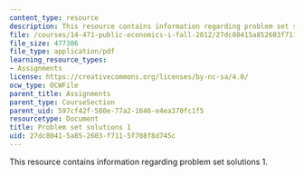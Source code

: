 ```yaml
---
content_type: resource
description: This resource contains information regarding problem set solutions 1.
file: /courses/14-471-public-economics-i-fall-2012/27dc80415a852603f7115f708f8d745c_MIT14_471F12_pset1_sol.pdf
file_size: 477386
file_type: application/pdf
learning_resource_types:
- Assignments
license: https://creativecommons.org/licenses/by-nc-sa/4.0/
ocw_type: OCWFile
parent_title: Assignments
parent_type: CourseSection
parent_uid: 597cf42f-580e-77a2-1646-e4ea370fc1f5
resourcetype: Document
title: Problem set solutions 1
uid: 27dc8041-5a85-2603-f711-5f708f8d745c
---
```

This resource contains information regarding problem set solutions 1.